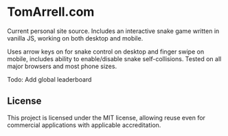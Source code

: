 # TomArrell.com
Current personal site source. Includes an interactive snake game written in vanilla JS, working on both desktop and mobile.

Uses arrow keys on for snake control on desktop and finger swipe on mobile, includes ability to enable/disable snake self-collisions. Tested on all major browsers and most phone sizes.

Todo:
Add  global leaderboard

## License
This project is licensed under the MIT license, allowing reuse even for commercial applications with applicable accreditation.

